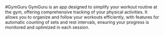 #GymGuru
GymGuru is an app designed to simplify your workout routine at the gym, offering comprehensive tracking of your physical activities. It allows you to organize and follow your workouts efficiently, with features for automatic counting of sets and rest intervals, ensuring your progress is monitored and optimized in each session.

